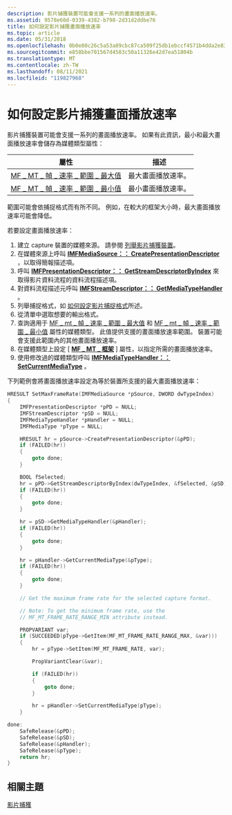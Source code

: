 ```yaml
---
description: 影片捕獲裝置可能會支援一系列的畫面播放速率。
ms.assetid: 9578e60d-0339-4382-b798-2d31d2ddbe76
title: 如何設定影片捕獲畫面播放速率
ms.topic: article
ms.date: 05/31/2018
ms.openlocfilehash: 0b0e80c26c5a53a89cbc87ca509f25db1ebccf4571b4dda2e83ea63717c7d91a
ms.sourcegitcommit: e858bbe701567d4583c50a11326e42d7ea51804b
ms.translationtype: MT
ms.contentlocale: zh-TW
ms.lasthandoff: 08/11/2021
ms.locfileid: "119827968"
---
```

# <a name="how-to-set-the-video-capture-frame-rate"></a>如何設定影片捕獲畫面播放速率

影片捕獲裝置可能會支援一系列的畫面播放速率。 如果有此資訊，最小和最大畫面播放速率會儲存為媒體類型屬性：



| 屬性                                                         | 描述         |
|-------------------------------------------------------------------|---------------------|
| [MF \_ MT \_ 幀 \_ 速率 \_ 範圍 \_ 最大值](mf-mt-frame-rate-range-max.md) | 最大畫面播放速率。 |
| [MF \_ MT \_ 幀 \_ 速率 \_ 範圍 \_ 最小值](mf-mt-frame-rate-range-min.md) | 最小畫面播放速率。 |



 

範圍可能會依捕捉格式而有所不同。 例如，在較大的框架大小時，最大畫面播放速率可能會降低。

若要設定畫面播放速率：

1.  建立 capture 裝置的媒體來源。 請參閱 [列舉影片捕獲裝置](enumerating-video-capture-devices.md)。
2.  在媒體來源上呼叫 [**IMFMediaSource：： CreatePresentationDescriptor**](/windows/desktop/api/mfidl/nf-mfidl-imfmediasource-createpresentationdescriptor) ，以取得簡報描述項。
3.  呼叫 [**IMFPresentationDescriptor：： GetStreamDescriptorByIndex**](/windows/desktop/api/mfidl/nf-mfidl-imfpresentationdescriptor-getstreamdescriptorbyindex) 來取得影片資料流程的資料流程描述項。
4.  對資料流程描述元呼叫 [**IMFStreamDescriptor：： GetMediaTypeHandler**](/windows/desktop/api/mfidl/nf-mfidl-imfstreamdescriptor-getmediatypehandler) 。
5.  列舉捕捉格式，如 [如何設定影片捕捉格式](how-to-set-the-video-capture-format.md)所述。
6.  從清單中選取想要的輸出格式。
7.  查詢適用于 [MF \_ mt \_ 幀 \_ 速率 \_ 範圍 \_ 最大值](mf-mt-frame-rate-range-max.md) 和 [MF \_ mt \_ 幀 \_ 速率 \_ 範圍 \_ 最小值](mf-mt-frame-rate-range-min.md) 屬性的媒體類型。 此值提供支援的畫面播放速率範圍。 裝置可能會支援此範圍內的其他畫面播放速率。
8.  在媒體類型上設定 [ [**MF \_ MT \_ 框架**](mf-mt-frame-rate-attribute.md) ] 屬性，以指定所需的畫面播放速率。
9.  使用修改過的媒體類型呼叫 [**IMFMediaTypeHandler：： SetCurrentMediaType**](/windows/desktop/api/mfidl/nf-mfidl-imfmediatypehandler-setcurrentmediatype) 。

下列範例會將畫面播放速率設定為等於裝置所支援的最大畫面播放速率：


```C++
HRESULT SetMaxFrameRate(IMFMediaSource *pSource, DWORD dwTypeIndex)
{
    IMFPresentationDescriptor *pPD = NULL;
    IMFStreamDescriptor *pSD = NULL;
    IMFMediaTypeHandler *pHandler = NULL;
    IMFMediaType *pType = NULL;

    HRESULT hr = pSource->CreatePresentationDescriptor(&pPD);
    if (FAILED(hr))
    {
        goto done;
    }

    BOOL fSelected;
    hr = pPD->GetStreamDescriptorByIndex(dwTypeIndex, &fSelected, &pSD);
    if (FAILED(hr))
    {
        goto done;
    }

    hr = pSD->GetMediaTypeHandler(&pHandler);
    if (FAILED(hr))
    {
        goto done;
    }

    hr = pHandler->GetCurrentMediaType(&pType);
    if (FAILED(hr))
    {
        goto done;
    }

    // Get the maximum frame rate for the selected capture format.

    // Note: To get the minimum frame rate, use the 
    // MF_MT_FRAME_RATE_RANGE_MIN attribute instead.

    PROPVARIANT var;
    if (SUCCEEDED(pType->GetItem(MF_MT_FRAME_RATE_RANGE_MAX, &var)))
    {
        hr = pType->SetItem(MF_MT_FRAME_RATE, var);

        PropVariantClear(&var);

        if (FAILED(hr))
        {
            goto done;
        }

        hr = pHandler->SetCurrentMediaType(pType);
    }

done:
    SafeRelease(&pPD);
    SafeRelease(&pSD);
    SafeRelease(&pHandler);
    SafeRelease(&pType);
    return hr;
}
```



## <a name="related-topics"></a>相關主題

<dl> <dt>

[影片捕獲](video-capture.md)
</dt> </dl>

 

 



